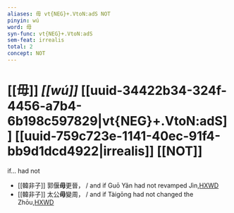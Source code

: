```yaml
---
aliases: 毋 vt{NEG}+.VtoN:adS NOT
pinyin: wú
word: 毋
syn-func: vt{NEG}+.VtoN:adS
sem-feat: irrealis
total: 2
concept: NOT 
---
```

# [[毋]] *[[wú]]*  [[uuid-34422b34-324f-4456-a7b4-6b198c597829|vt{NEG}+.VtoN:adS]] [[uuid-759c723e-1141-40ec-91f4-bb9d1dcd4922|irrealis]] [[NOT]]
if... had not
 - [[韓非子]] 郭偃**毋**更晉， / and if Guō Yǎn had not revamped Jìn,[HXWD](https://hxwd.org/textview.html?location=KR3c0005_tls_018-19a.10)
 - [[韓非子]] 太公**毋**變周， / and if Tàigōng had not changed the Zhōu,[HXWD](https://hxwd.org/textview.html?location=KR3c0005_tls_018-19a.6)